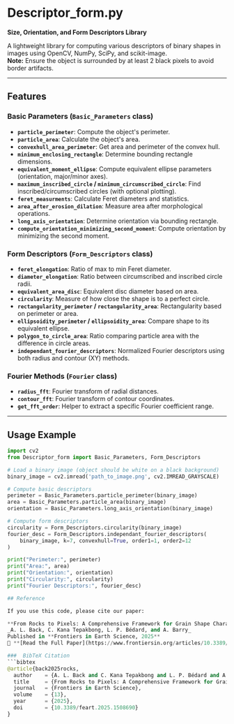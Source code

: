 # Descriptor_form.py

**Size, Orientation, and Form Descriptors Library**

A lightweight library for computing various descriptors of binary shapes in images using OpenCV, NumPy, SciPy, and scikit-image.  
**Note:** Ensure the object is surrounded by at least 2 black pixels to avoid border artifacts.

---

## Features

### Basic Parameters (`Basic_Parameters` class)
- **`particle_perimeter`**: Compute the object's perimeter.
- **`particle_area`**: Calculate the object's area.
- **`convexhull_area_perimeter`**: Get area and perimeter of the convex hull.
- **`minimum_enclosing_rectangle`**: Determine bounding rectangle dimensions.
- **`equivalent_moment_ellipse`**: Compute equivalent ellipse parameters (orientation, major/minor axes).
- **`maximum_inscribed_circle` / `minimum_circumscribed_circle`**: Find inscribed/circumscribed circles (with optional plotting).
- **`feret_measurments`**: Calculate Feret diameters and statistics.
- **`area_after_erosion_dilation`**: Measure area after morphological operations.
- **`long_axis_orientation`**: Determine orientation via bounding rectangle.
- **`compute_orientation_minimizing_second_moment`**: Compute orientation by minimizing the second moment.

### Form Descriptors (`Form_Descriptors` class)
- **`feret_elongation`**: Ratio of max to min Feret diameter.
- **`diameter_elongation`**: Ratio between circumscribed and inscribed circle radii.
- **`equivalent_area_disc`**: Equivalent disc diameter based on area.
- **`circularity`**: Measure of how close the shape is to a perfect circle.
- **`rectangularity_perimeter` / `rectangularity_area`**: Rectangularity based on perimeter or area.
- **`ellipsoidity_perimeter` / `ellipsoidity_area`**: Compare shape to its equivalent ellipse.
- **`polygon_to_circle_area`**: Ratio comparing particle area with the difference in circle areas.
- **`independant_fourier_descriptors`**: Normalized Fourier descriptors using both radius and contour (XY) methods.

### Fourier Methods (`Fourier` class)
- **`radius_fft`**: Fourier transform of radial distances.
- **`contour_fft`**: Fourier transform of contour coordinates.
- **`get_fft_order`**: Helper to extract a specific Fourier coefficient range.

---

## Usage Example

```python
import cv2
from Descriptor_form import Basic_Parameters, Form_Descriptors

# Load a binary image (object should be white on a black background)
binary_image = cv2.imread('path_to_image.png', cv2.IMREAD_GRAYSCALE)

# Compute basic descriptors
perimeter = Basic_Parameters.particle_perimeter(binary_image)
area = Basic_Parameters.particle_area(binary_image)
orientation = Basic_Parameters.long_axis_orientation(binary_image)

# Compute form descriptors
circularity = Form_Descriptors.circularity(binary_image)
fourier_desc = Form_Descriptors.independant_fourier_descriptors(
    binary_image, k=7, convexhull=True, order1=1, order2=12
)

print("Perimeter:", perimeter)
print("Area:", area)
print("Orientation:", orientation)
print("Circularity:", circularity)
print("Fourier Descriptors:", fourier_desc)

## Reference

If you use this code, please cite our paper:

**From Rocks to Pixels: A Comprehensive Framework for Grain Shape Characterization Through the Image Analysis of Size, Orientation, and Form Descriptors**  
_A. L. Back, C. Kana Tepakbong, L. P. Bédard, and A. Barry_  
Published in **Frontiers in Earth Science, 2025**  
🔗 **[Read the Full Paper](https://www.frontiersin.org/articles/10.3389/feart.2025.1508690/full)**  

###  BibTeX Citation
```bibtex
@article{back2025rocks,
  author    = {A. L. Back and C. Kana Tepakbong and L. P. Bédard and A. Barry},
  title     = {From Rocks to Pixels: A Comprehensive Framework for Grain Shape Characterization Through the Image Analysis of Size, Orientation, and Form Descriptors},
  journal   = {Frontiers in Earth Science},
  volume    = {13},
  year      = {2025},
  doi       = {10.3389/feart.2025.1508690}
}
